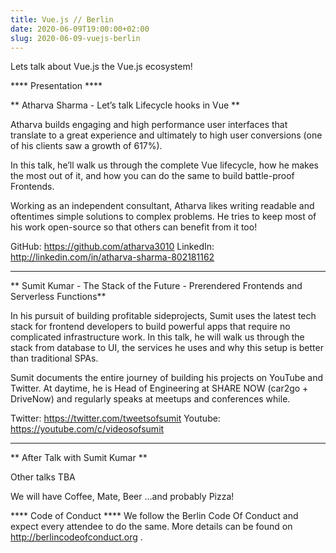 ```yaml
---
title: Vue.js // Berlin
date: 2020-06-09T19:00:00+02:00
slug: 2020-06-09-vuejs-berlin
---
```


Lets talk about Vue.js the Vue.js ecosystem!

**** Presentation ****

** Atharva Sharma - Let’s talk Lifecycle hooks in Vue **

Atharva builds engaging and high performance user interfaces that translate to a great experience and ultimately to high user conversions (one of his clients saw a growth of 617%).

In this talk, he’ll walk us through the complete Vue lifecycle, how he makes the most out of it, and how you can do the same to build battle-proof Frontends.

Working as an independent consultant, Atharva likes writing readable and oftentimes simple solutions to complex problems. He tries to keep most of his work open-source so that others can benefit from it too!

GitHub: https://github.com/atharva3010
LinkedIn: http://linkedin.com/in/atharva-sharma-802181162

********************************************************************************

** Sumit Kumar - The Stack of the Future - Prerendered Frontends and Serverless Functions**

In his pursuit of building profitable sideprojects, Sumit uses the latest tech stack for frontend developers to build powerful apps that require no complicated infrastructure work. In this talk, he will walk us through the stack from database to UI, the services he uses and why this setup is better than traditional SPAs.

Sumit documents the entire journey of building his projects on YouTube and Twitter. At daytime, he is Head of Engineering at SHARE NOW (car2go + DriveNow) and regularly speaks at meetups and conferences while.

Twitter: https://twitter.com/tweetsofsumit
Youtube: https://youtube.com/c/videosofsumit

********************************************************************************

** After Talk with Sumit Kumar **

Other talks TBA

We will have Coffee, Mate, Beer …and probably Pizza!

**** Code of Conduct ****
We follow the Berlin Code Of Conduct and expect every attendee to do the same. More details can be found on http://berlincodeofconduct.org .
